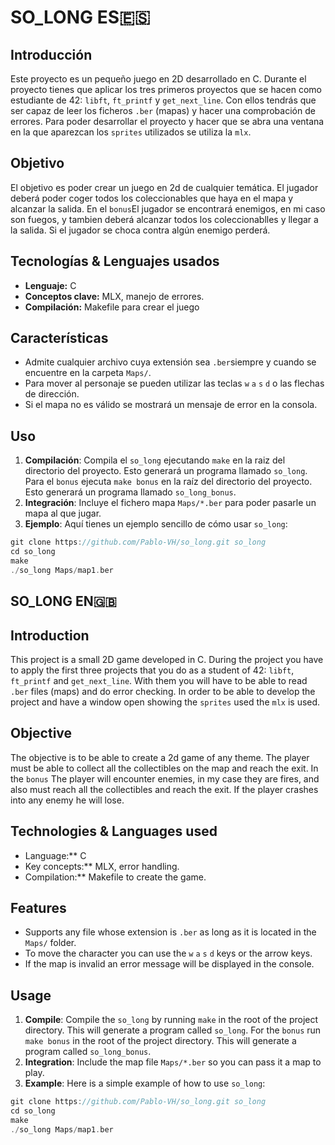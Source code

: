 # SO_LONG ES🇪🇸

## Introducción

Este proyecto es un pequeño juego en 2D desarrollado en C. Durante el proyecto tienes que aplicar los tres primeros proyectos que se hacen como estudiante de 42: `libft`, `ft_printf` y `get_next_line`. Con ellos tendrás que ser capaz de leer los ficheros `.ber` (mapas) y hacer una comprobación de errores. Para poder desarrollar el proyecto y hacer que se abra una ventana en la que aparezcan los `sprites` utilizados se utiliza la `mlx`.

## Objetivo

El objetivo es poder crear un juego en 2d de cualquier temática. El jugador deberá poder coger todos los coleccionables que haya en el mapa y alcanzar la salida. En el `bonus`El jugador se encontrará enemigos, en mi caso son fuegos, y tambien deberá alcanzar todos los coleccionablles y llegar a la salida. Si el jugador se choca contra algún enemigo perderá.

## Tecnologías & Lenguajes usados
- **Lenguaje:** C
- **Conceptos clave:** MLX, manejo de errores.
- **Compilación:** Makefile para crear el juego

## Características

- Admite cualquier archivo cuya extensión sea `.ber`siempre y cuando se encuentre en la carpeta `Maps/`.
- Para mover al personaje se pueden utilizar las teclas `w` `a` `s` `d` o las flechas de dirección.
- Si el mapa no es válido se mostrará un mensaje de error en la consola.

## Uso

1. **Compilación**: Compila el `so_long` ejecutando `make` en la raiz del directorio del proyecto. Esto generará un programa llamado `so_long`. Para el `bonus` ejecuta `make bonus` en la raíz del directorio del proyecto. Esto generará un programa llamado `so_long_bonus`.
2. **Integración**: Incluye el fichero mapa `Maps/*.ber` para poder pasarle un mapa al que jugar.
3. **Ejemplo**: Aquí tienes un ejemplo sencillo de cómo usar `so_long`:

```c
git clone https://github.com/Pablo-VH/so_long.git so_long
cd so_long
make
./so_long Maps/map1.ber
```

## SO_LONG EN🇬🇧

## Introduction

This project is a small 2D game developed in C. During the project you have to apply the first three projects that you do as a student of 42: `libft`, `ft_printf` and `get_next_line`. With them you will have to be able to read `.ber` files (maps) and do error checking. In order to be able to develop the project and have a window open showing the `sprites` used the `mlx` is used.

## Objective

The objective is to be able to create a 2d game of any theme. The player must be able to collect all the collectibles on the map and reach the exit. In the `bonus` The player will encounter enemies, in my case they are fires, and also must reach all the collectibles and reach the exit. If the player crashes into any enemy he will lose.

## Technologies & Languages used
- Language:** C
- Key concepts:** MLX, error handling.
- Compilation:** Makefile to create the game.

## Features

- Supports any file whose extension is `.ber` as long as it is located in the `Maps/` folder.
- To move the character you can use the `w` `a` `s` `d` keys or the arrow keys.
- If the map is invalid an error message will be displayed in the console.

## Usage

1. **Compile**: Compile the `so_long` by running `make` in the root of the project directory. This will generate a program called `so_long`. For the `bonus` run `make bonus` in the root of the project directory. This will generate a program called `so_long_bonus`.
2. **Integration**: Include the map file `Maps/*.ber` so you can pass it a map to play.
3. **Example**: Here is a simple example of how to use `so_long`:

```c
git clone https://github.com/Pablo-VH/so_long.git so_long
cd so_long
make
./so_long Maps/map1.ber
```
